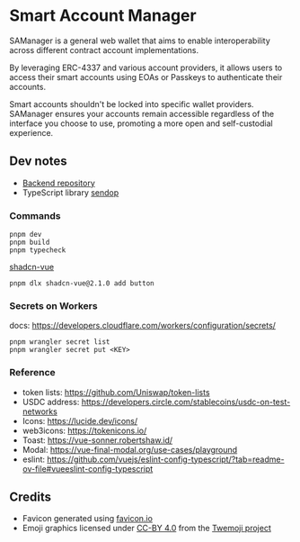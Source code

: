 # Smart Account Manager

SAManager is a general web wallet that aims to enable interoperability across different contract account implementations. 

By leveraging ERC-4337 and various account providers, it allows users to access their smart accounts using EOAs or Passkeys to authenticate their accounts.

Smart accounts shouldn't be locked into specific wallet providers. SAManager ensures your accounts remain accessible regardless of the interface you choose to use, promoting a more open and self-custodial experience.

## Dev notes

- [Backend repository](https://github.com/ethaccount/SAManager-backend)
- TypeScript library [sendop](https://github.com/ethaccount/sendop)


### Commands

```
pnpm dev
pnpm build
pnpm typecheck
```


[shadcn-vue](https://shadcn-vue.com/docs/components/button.html)


```
pnpm dlx shadcn-vue@2.1.0 add button
```

### Secrets on Workers

docs: https://developers.cloudflare.com/workers/configuration/secrets/

```
pnpm wrangler secret list
pnpm wrangler secret put <KEY>
```

### Reference

- token lists: https://github.com/Uniswap/token-lists
- USDC address: https://developers.circle.com/stablecoins/usdc-on-test-networks
- Icons: https://lucide.dev/icons/
- web3icons: https://tokenicons.io/
- Toast: https://vue-sonner.robertshaw.id/
- Modal: https://vue-final-modal.org/use-cases/playground
- eslint: https://github.com/vuejs/eslint-config-typescript/?tab=readme-ov-file#vueeslint-config-typescript

## Credits

- Favicon generated using [favicon.io](https://favicon.io/emoji-favicons/diamond-with-a-dot/)
- Emoji graphics licensed under [CC-BY 4.0](https://creativecommons.org/licenses/by/4.0/) from the [Twemoji project](https://github.com/twitter/twemoji)